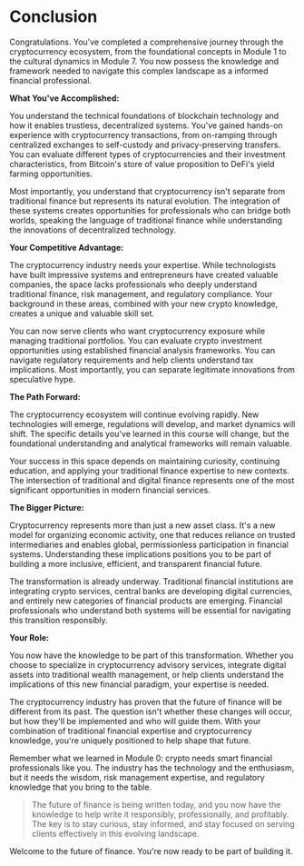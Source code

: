 # Conclusion

Congratulations. You've completed a comprehensive journey through the cryptocurrency ecosystem, from the foundational concepts in Module 1 to the cultural dynamics in Module 7. You now possess the knowledge and framework needed to navigate this complex landscape as a informed financial professional.

**What You've Accomplished:**

You understand the technical foundations of blockchain technology and how it enables trustless, decentralized systems. You've gained hands-on experience with cryptocurrency transactions, from on-ramping through centralized exchanges to self-custody and privacy-preserving transfers. You can evaluate different types of cryptocurrencies and their investment characteristics, from Bitcoin's store of value proposition to DeFi's yield farming opportunities.

Most importantly, you understand that cryptocurrency isn't separate from traditional finance but represents its natural evolution. The integration of these systems creates opportunities for professionals who can bridge both worlds, speaking the language of traditional finance while understanding the innovations of decentralized technology.

**Your Competitive Advantage:**

The cryptocurrency industry needs your expertise. While technologists have built impressive systems and entrepreneurs have created valuable companies, the space lacks professionals who deeply understand traditional finance, risk management, and regulatory compliance. Your background in these areas, combined with your new crypto knowledge, creates a unique and valuable skill set.

You can now serve clients who want cryptocurrency exposure while managing traditional portfolios. You can evaluate crypto investment opportunities using established financial analysis frameworks. You can navigate regulatory requirements and help clients understand tax implications. Most importantly, you can separate legitimate innovations from speculative hype.

**The Path Forward:**

The cryptocurrency ecosystem will continue evolving rapidly. New technologies will emerge, regulations will develop, and market dynamics will shift. The specific details you've learned in this course will change, but the foundational understanding and analytical frameworks will remain valuable.

Your success in this space depends on maintaining curiosity, continuing education, and applying your traditional finance expertise to new contexts. The intersection of traditional and digital finance represents one of the most significant opportunities in modern financial services.

**The Bigger Picture:**

Cryptocurrency represents more than just a new asset class. It's a new model for organizing economic activity, one that reduces reliance on trusted intermediaries and enables global, permissionless participation in financial systems. Understanding these implications positions you to be part of building a more inclusive, efficient, and transparent financial future.

The transformation is already underway. Traditional financial institutions are integrating crypto services, central banks are developing digital currencies, and entirely new categories of financial products are emerging. Financial professionals who understand both systems will be essential for navigating this transition responsibly.

**Your Role:**

You now have the knowledge to be part of this transformation. Whether you choose to specialize in cryptocurrency advisory services, integrate digital assets into traditional wealth management, or help clients understand the implications of this new financial paradigm, your expertise is needed.

The cryptocurrency industry has proven that the future of finance will be different from its past. The question isn't whether these changes will occur, but how they'll be implemented and who will guide them. With your combination of traditional financial expertise and cryptocurrency knowledge, you're uniquely positioned to help shape that future.

Remember what we learned in Module 0: crypto needs smart financial professionals like you. The industry has the technology and the enthusiasm, but it needs the wisdom, risk management expertise, and regulatory knowledge that you bring to the table.

> The future of finance is being written today, and you now have the knowledge to help write it responsibly, professionally, and profitably. The key is to stay curious, stay informed, and stay focused on serving clients effectively in this evolving landscape.

Welcome to the future of finance. You're now ready to be part of building it.
